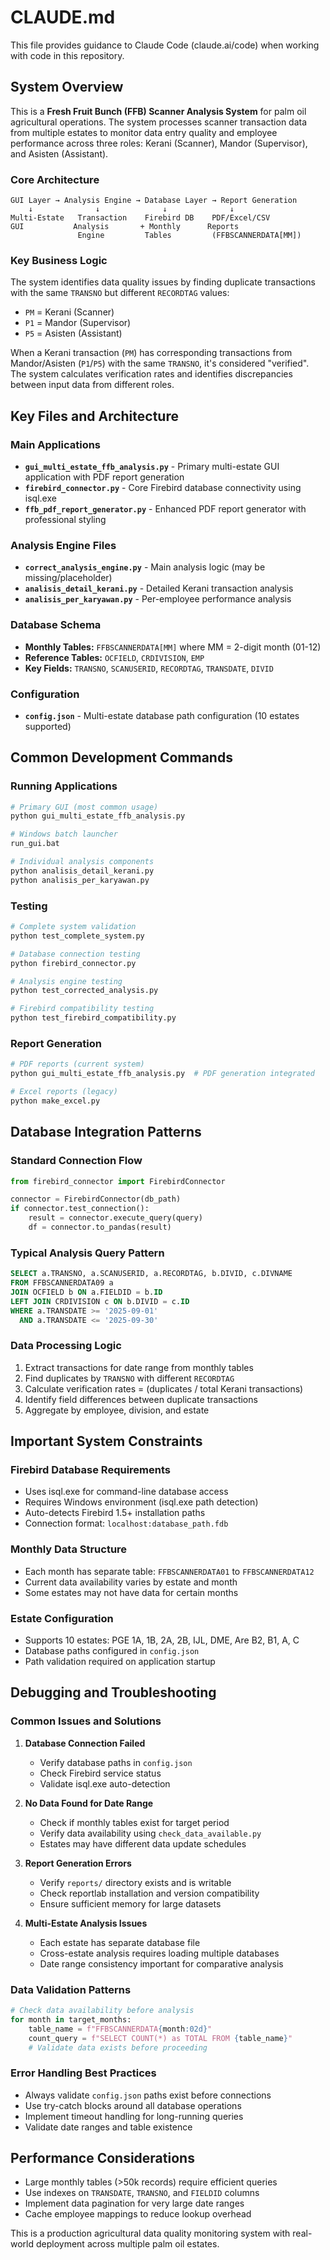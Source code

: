 # CLAUDE.md

This file provides guidance to Claude Code (claude.ai/code) when working with code in this repository.

## System Overview

This is a **Fresh Fruit Bunch (FFB) Scanner Analysis System** for palm oil agricultural operations. The system processes scanner transaction data from multiple estates to monitor data entry quality and employee performance across three roles: Kerani (Scanner), Mandor (Supervisor), and Asisten (Assistant).

### Core Architecture

```
GUI Layer → Analysis Engine → Database Layer → Report Generation
    ↓              ↓              ↓              ↓
Multi-Estate   Transaction    Firebird DB    PDF/Excel/CSV
GUI           Analysis       + Monthly      Reports
               Engine         Tables         (FFBSCANNERDATA[MM])
```

### Key Business Logic

The system identifies data quality issues by finding duplicate transactions with the same `TRANSNO` but different `RECORDTAG` values:
- `PM` = Kerani (Scanner)
- `P1` = Mandor (Supervisor)
- `P5` = Asisten (Assistant)

When a Kerani transaction (`PM`) has corresponding transactions from Mandor/Asisten (`P1`/`P5`) with the same `TRANSNO`, it's considered "verified". The system calculates verification rates and identifies discrepancies between input data from different roles.

## Key Files and Architecture

### Main Applications
- **`gui_multi_estate_ffb_analysis.py`** - Primary multi-estate GUI application with PDF report generation
- **`firebird_connector.py`** - Core Firebird database connectivity using isql.exe
- **`ffb_pdf_report_generator.py`** - Enhanced PDF report generator with professional styling

### Analysis Engine Files
- **`correct_analysis_engine.py`** - Main analysis logic (may be missing/placeholder)
- **`analisis_detail_kerani.py`** - Detailed Kerani transaction analysis
- **`analisis_per_karyawan.py`** - Per-employee performance analysis

### Database Schema
- **Monthly Tables:** `FFBSCANNERDATA[MM]` where MM = 2-digit month (01-12)
- **Reference Tables:** `OCFIELD`, `CRDIVISION`, `EMP`
- **Key Fields:** `TRANSNO`, `SCANUSERID`, `RECORDTAG`, `TRANSDATE`, `DIVID`

### Configuration
- **`config.json`** - Multi-estate database path configuration (10 estates supported)

## Common Development Commands

### Running Applications
```bash
# Primary GUI (most common usage)
python gui_multi_estate_ffb_analysis.py

# Windows batch launcher
run_gui.bat

# Individual analysis components
python analisis_detail_kerani.py
python analisis_per_karyawan.py
```

### Testing
```bash
# Complete system validation
python test_complete_system.py

# Database connection testing
python firebird_connector.py

# Analysis engine testing
python test_corrected_analysis.py

# Firebird compatibility testing
python test_firebird_compatibility.py
```

### Report Generation
```bash
# PDF reports (current system)
python gui_multi_estate_ffb_analysis.py  # PDF generation integrated

# Excel reports (legacy)
python make_excel.py
```

## Database Integration Patterns

### Standard Connection Flow
```python
from firebird_connector import FirebirdConnector

connector = FirebirdConnector(db_path)
if connector.test_connection():
    result = connector.execute_query(query)
    df = connector.to_pandas(result)
```

### Typical Analysis Query Pattern
```sql
SELECT a.TRANSNO, a.SCANUSERID, a.RECORDTAG, b.DIVID, c.DIVNAME
FROM FFBSCANNERDATA09 a
JOIN OCFIELD b ON a.FIELDID = b.ID
LEFT JOIN CRDIVISION c ON b.DIVID = c.ID
WHERE a.TRANSDATE >= '2025-09-01'
  AND a.TRANSDATE <= '2025-09-30'
```

### Data Processing Logic
1. Extract transactions for date range from monthly tables
2. Find duplicates by `TRANSNO` with different `RECORDTAG`
3. Calculate verification rates = (duplicates / total Kerani transactions)
4. Identify field differences between duplicate transactions
5. Aggregate by employee, division, and estate

## Important System Constraints

### Firebird Database Requirements
- Uses isql.exe for command-line database access
- Requires Windows environment (isql.exe path detection)
- Auto-detects Firebird 1.5+ installation paths
- Connection format: `localhost:database_path.fdb`

### Monthly Data Structure
- Each month has separate table: `FFBSCANNERDATA01` to `FFBSCANNERDATA12`
- Current data availability varies by estate and month
- Some estates may not have data for certain months

### Estate Configuration
- Supports 10 estates: PGE 1A, 1B, 2A, 2B, IJL, DME, Are B2, B1, A, C
- Database paths configured in `config.json`
- Path validation required on application startup

## Debugging and Troubleshooting

### Common Issues and Solutions

1. **Database Connection Failed**
   - Verify database paths in `config.json`
   - Check Firebird service status
   - Validate isql.exe auto-detection

2. **No Data Found for Date Range**
   - Check if monthly tables exist for target period
   - Verify data availability using `check_data_available.py`
   - Estates may have different data update schedules

3. **Report Generation Errors**
   - Verify `reports/` directory exists and is writable
   - Check reportlab installation and version compatibility
   - Ensure sufficient memory for large datasets

4. **Multi-Estate Analysis Issues**
   - Each estate has separate database file
   - Cross-estate analysis requires loading multiple databases
   - Date range consistency important for comparative analysis

### Data Validation Patterns
```python
# Check data availability before analysis
for month in target_months:
    table_name = f"FFBSCANNERDATA{month:02d}"
    count_query = f"SELECT COUNT(*) as TOTAL FROM {table_name}"
    # Validate data exists before proceeding
```

### Error Handling Best Practices
- Always validate `config.json` paths exist before connections
- Use try-catch blocks around all database operations
- Implement timeout handling for long-running queries
- Validate date ranges and table existence

## Performance Considerations

- Large monthly tables (>50k records) require efficient queries
- Use indexes on `TRANSDATE`, `TRANSNO`, and `FIELDID` columns
- Implement data pagination for very large date ranges
- Cache employee mappings to reduce lookup overhead

This is a production agricultural data quality monitoring system with real-world deployment across multiple palm oil estates.